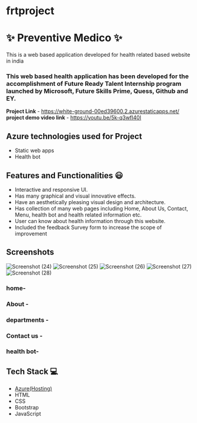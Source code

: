 # frtproject
# ✨  Preventive Medico  ✨

This is a web based application developed for health related based website in india

### This web based health application has been developed for the accomplishment of Future Ready Talent Internship program launched by Microsoft, Future Skills Prime, Quess, Github and EY.


**Project Link** - https://white-ground-00ed39600.2.azurestaticapps.net/
**project demo video link** - https://youtu.be/5k-q3wfI40I

## Azure technologies used for Project

- Static web apps
- Health bot

## Features and Functionalities 😃

- Interactive and responsive UI.
- Has many graphical and visual innovative effects.
- Have an aesthetically pleasing visual design and architecture.
- Has collection of many web pages including Home, About Us, Contact, Menu, health bot and health related information etc.
- User can know about health information through this website.
- Included the feedback Survey form to increase the scope of improvement 

## Screenshots

![Screenshot (24)](https://user-images.githubusercontent.com/116663727/206268663-70072ea9-3e08-46f4-a4e7-a6f6f38f95b7.png)
![Screenshot (25)](https://user-images.githubusercontent.com/116663727/206268694-bb560042-442c-4968-9f91-d86b209aa145.png)
![Screenshot (26)](https://user-images.githubusercontent.com/116663727/206268703-b574c6eb-9513-411e-917d-04dae41279c6.png)
![Screenshot (27)](https://user-images.githubusercontent.com/116663727/206268711-3634954a-8f16-419a-a096-319dc7a28f14.png)
![Screenshot (28)](https://user-images.githubusercontent.com/116663727/206268717-56121937-e3cf-4d38-8cb2-8b322a0caa4e.png)

   
### home-


### About  -



### departments -



### Contact us -



### health bot-




## Tech Stack 💻

- [Azure(Hosting)](https://azure.microsoft.com/en-in/features/azure-portal/)
- HTML
- CSS
- Bootstrap
- JavaScript
